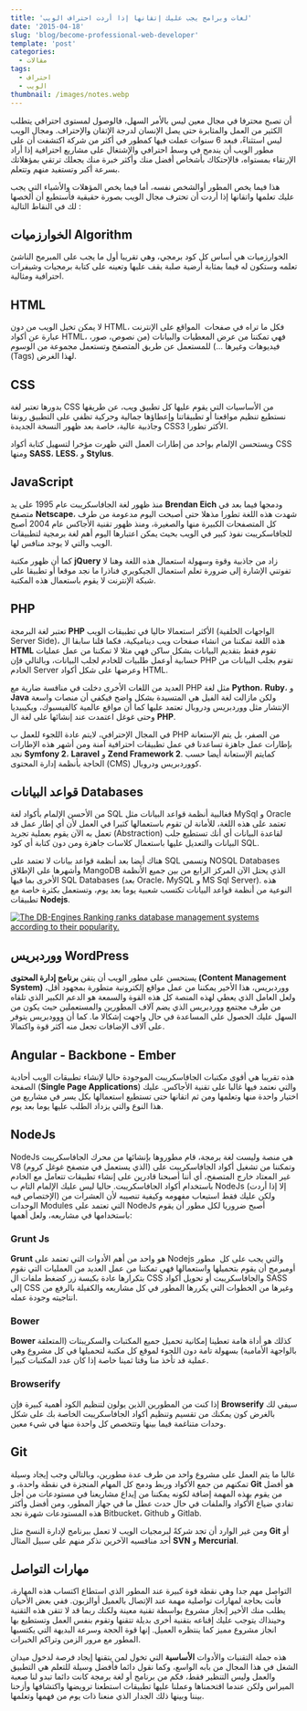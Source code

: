 ```yaml
---
title: 'لغات وبرامج يجب عليك إتقانها إذا أردت احتراف الويب'
date: '2015-04-18'
slug: 'blog/become-professional-web-developer'
template: 'post'
categories:
  - مقالات
tags:
  - احتراف
  - الويب
thumbnail: /images/notes.webp
---
```


أن تصبح محترفا في مجال معين ليس بالأمر السهل، فالوصول لمستوى احترافي يتطلب الكثير من العمل والمثابرة حتى يصل الإنسان لدرجة الإتقان والإحتراف. ومجال الويب ليس استثناءً، فبعد 6 سنوات عملت فيها كمطور في أكثر من شركة اكتشفت أن على مطور الويب أن يندمج في وسط احترافي والإشتغال على مشاريع احترافية إذا أراد الإرتقاء بمستواه، فالإحتكاك بأشخاص أفضل منك وأكثر خبرة منك يجعلك ترتقي بمؤهلاتك بسرعة أكبر وتستفيد منهم وتتعلم.

هذا فيما يخص المطور أوالشخص نفسه، أما فيما يخص المؤهلات والأشياء التي يجب عليك تعلمها واتقانها إذا أردت أن تحترف مجال الويب بصورة حقيقية فأستطيع أن ألخصها لك في النقاط التالية :

## الخوارزميات Algorithm

الخوارزميات هي أساس كل كود برمجي، وهي تقريبا أول ما يجب على المبرمج الناشئ تعلمه وستكون له فيما بمثابة أرضية صلبة يقف عليها وتعينه على كتابة برمجيات وشيفرات احترافية ومثالية.

## HTML

لا يمكن تخيل الويب من دون HTML، فكل ما تراه في صفحات  المواقع على الإنترنت عبارة عن أكواد HTML، فهي تمكننا من عرض المعطيات والبيانات (من نصوص، صور، فيديوهات وغيرها ...) للمستعمل عن طريق المتصفح وتستعمل مجموعة من الوسوم (Tags) لهذا الغرض.

## CSS

بدورها تعتبر لغة CSS من الأساسيات التي يقوم عليها كل تطبيق ويب، عن طريقها نستطيع تنظيم مواقعنا أو تطبيقاتنا وإعطاؤها جمالية وحركية تظفي على التطبيق رونقا وجاذبية عالية، خاصة بعد ظهور النسخة الجديدة CSS3 الأكثر تطورا.

ويستحسن الإلمام بواحد من إطارات العمل التي ظهرت مؤخرا لتسهيل كتابة أكواد CSS ومنها **SASS**، **LESS**، و **Stylus**.

## JavaScript

منذ ظهور لغة الجافاسكريبت عام 1995 على يد **Brendan Eich** ودمجها فيما بعد في متصفح **Netscape**، شهدت هذه اللغة تطورا مذهلا حتى أصبحت اليوم مدعومة من طرف كل المتصفحات الكبيرة منها والصغيرة، ومنذ ظهور تقنية الأجاكس عام 2004 أصبح للجافاسكريبت نفوذ كبير في الويب بحيث يمكن اعتبارها اليوم أهم لغة برمجية لتطبيقات الويب والتي لا يوجد منافس لها.

كما أن ظهور مكتبة **jQuery** زاد من جاذبية وقوة وسهولة استعمال هذه اللغة وهنا لا تفوتني الإشارة إلى ضرورة تعلم استعمال الجيكويري فناذرا ما نجد موقعا أو تطبيقا على شبكة الإنترنت لا يقوم باستعمال هذه المكتبة.

## PHP

تعتبر لغة البرمجة **PHP** الأكثر استعمالا حاليا في تطبيقات الويب (الواجهات الخلفية Server Side)، هذه اللغة تمكننا من انشاء صفحات ويب ديناميكية، فكما قلنا سابقا ال **HTML** تقوم فقط بتقديم البيانات بشكل ساكن فهي مثلا لا تمكننا من عمل عمليات حسابية أوعمل طلبيات للخادم لجلب البيانات، وبالتالي فإن PHP تقوم بجلب البيانات من الخادم Server وعرضها على شكل أكواد HTML.

العديد من اللغات الأخرى دخلت في منافسة ضارية مع PHP مثل لغة **Python**، **Ruby**، و **Java** ولكن مازالت لغة الفيل هي المتسيدة بشكل واضح فيكفي أن منصات واسعة الإنتشار مثل ووردبريس ودروبال تعتمد عليها كما أن مواقع عالمية كالفيسبوك، ويكيبيديا وحتى غوغل اعتمدت عند إنشائها على لغة ال **PHP**.

في المجال الإحترافي، لايتم عادة اللجوء للعمل ب PHP من الصفر، بل يتم الإستعانة بإطارات عمل جاهزة تساعدنا في عمل تطبيقات احترافية آمنة ومن أشهر هذه الإطارات نجد **Symfony 2**، **Laravel** و **Zend Framework 2**. كمايتم الإستعانة أيضا حسب الحاجة بأنظمة إدارة المحتوى (CMS) كووردبريس ودروبال.

## قواعد البيانات Databases

من الأحسن الإلمام بأكواد لغة SQL فغالبية أنظمة قواعد البيانات مثل MySql و Oracle تعتمد على هذه اللغة، للأمانة لن تقوم باستعمالها كثيرا في العمل لأن أي إطار عمل قد تعمل به الآن يقوم بعملية تجريد (Abstraction) لقاعدة البيانات أي أنك تستطيع جلب البيانات والتعديل عليها باستعمال كلاسات جاهزة ومن دون كتابة أي كود SQL.

هناك أيضا بعد أنظمة قواعد بيانات لا تعتمد على SQL وتسمى NOSQL Databases وأشهرها على الإطلاق MangoDB الذي يحتل الآن المركز الرابع من بين جميع الأنظمة الأخرى بما فيها SQL Databases (بعد Oracle، MySQL و MS Sql Server). هذه النوعية من أنظمة قواعد البيانات تكتسب شعبية يوما بعد يوم، وتستعمل بكثرة خاصة مع تطبيقات **Nodejs**.

[![The DB-Engines Ranking ranks database management systems according to their popularity. ](../images/Capture-d’écran-2015-04-18-à-18.37.04.png)](../images/Capture-d’écran-2015-04-18-à-18.37.04.png)

## ووردبريس WordPress

يستحسن على مطور الويب أن يتقن **برنامج إدارة المحتوى (Content Management System)** ووردبريس، هذا الأخير يمكننا من عمل مواقع إلكترونية متطورة بمجهود أقل، ولعل العامل الذي يعطي لهذه المنصة كل هذه القوة والسمعة هو الدعم الكبير الذي تلقاه من طرف مجتمع ووردبريس الذي يضم آلاف المطورين والمستعملين حيث يكون من السهل عليك الحصول على المساعدة في حال واجهت إشكالا ما. كما أن ووودبريس يتوفر على آلاف الإضافات تجعل منه أكثر قوة واكتمالا.

## Angular - Backbone - Ember

هذه تقريبا هي أقوى مكتبات الجافاسكريبت الموجودة حاليا لإنشاء تطبيقات الويب أحادية الصفحة (**Single Page Applications**) والتي نعتمد فيها غالبا على تقنية الأجاكس. عليك اختيار واحدة منها وتعلمها ومن ثم اتقانها حتى تستطيع استعمالها بكل يسر في مشاريع من هذا النوع والتي يزداد الطلب عليها يوما بعد يوم.

## NodeJs

NodeJs هي منصة وليست لغة برمجة، قام مطوروها بإنشائها من محرك الجافاسكريبت V8 (الذي يستعمل في متصفح غوغل كروم) وتمكننا من تشغيل أكواد الجافاسكريبت على غير المعتاد خارج المتصفح، أي أننا أصبحنا قادرين على إنشاء تطبيقات تتعامل مع الخادم باستخدام أكواد الجافاسكريبت. حاليا ليس عليك الإلمام التام ب NodeJs (إلا إذا أردت الإختصاص فيه) ولكن عليك فقط استيعاب مفهومه وكيفية تنصيبه لأن العشرات من الوحدات Modules التي تعتمد على NodeJs أصبح ضروريا لكل مطور أن يقوم باستخدامها في مشاريعه، ولعل أهمها:

### Grunt Js

**Grunt** هو واحد من أهم الأدوات التي تعتمد على Nodejs والتي يجب على كل  مطور أومبرمج أن يقوم بتحميلها واستعمالها فهي تمكننا من عمل العديد من العمليات التي نقوم بتكرارها عادة بكبسة زر كضغط ملفات ال CSS والجافاسكريبت أو تحويل أكواد SASS إلى CSS وغيرها من الخطوات التي يكررها المطور في كل مشاريعه والكفيلة بالرفع من انتاجيته وجودة عمله.

### Bower

**Bower** كذلك هو أداة هامة تعطينا إمكانية تحميل جميع المكتبات والسكريبتات (المتعلقة بالواجهة الأمامية) بسهولة تامة دون اللجوء لموقع كل مكتبة لتحميلها في كل مشروع وهي عملية قد تأخذ منا وقتا ثمينا خاصة إذا كان عدد المكتبات كبيرا.

### Browserify

إذا كنت من المطورين الذين يولون لتنظيم الكود أهمية كبيرة فإن **Browserify** سيفي لك بالغرض كون يمكنك من تقسيم وتنظيم أكواد الجافاسكريبت الخاصة بك على شكل وحدات متناغمة فيما بينها وتتخصص كل واحدة منها في شيء معين.

## Git

غالبا ما يتم العمل على مشروع واحد من طرف عدة مطورين، وبالتالي وجب إيجاد وسيلة تمكنهم من جمع الأكواد وربط ودمج كل المهام المنجزة في نقطة واحدة، و **Git** هو أفضل من يقوم بهذه المهمة إضافة لكونه يمكننا من إيداع مشاريعنا في مستودعات من أجل تفادي ضياع الأكواد والملفات في حال حدث عطل ما في جهاز المطور، ومن أفضل وأكثر هذه المستودعات شهرة نجد Bitbucket، Github و Gitlab.

ومن غير الوارد أن تجد شركةً لبرمجيات الويب لا تعمل ببرنامج لإدارة النسخ مثل **Git** أو أحد منافسيه الآخرين نذكر منهم على سبيل المثال **SVN** و **Mercurial**.

## مهارات التواصل

التواصل مهم جدا وهي نقطة قوة كبيرة عند المطور الذي استطاع اكتساب هذه المهارة، فأنت بحاجة لمهارات تواصلية مهمة عند الإتصال بالعميل أوالزبون. ففي بعض الأحيان يطلب منك الأخير إنجاز مشروع بواسطة تقنية معينة ولكنك ربما قد لا تتقن هذه التقنية وحينذاك يتوجب عليك إقناعه بتقنية أخرى بديلة تتقنها وتقوم بنفس العمل وتستطيع بها انجاز مشروع مميز كما ينتظره العميل. إنها قوة الحجة وسرعة البديهة التي يكتسبها المطور مع مرور الزمن وتراكم الخبرات.

هذه جملة التقنيات والأدوات **الأساسية** التي تخول لمن يتقنها إيجاد فرصة لدخول ميدان الشغل في هذا المجال من بابه الواسع، وكما نقول دائما فأفضل وسيلة للتعلم هي التطبيق والعمل وليس التنظير فقط، فكم من برنامج أو لغة برمجة كانت دائما تبدو لنا صعبة الميراس ولكن عندما اقتحمناها وعملنا عليها تطبيقات استطعنا ترويضها واكتشافها وأزحنا بيننا وبينها ذلك الجدار الذي منعنا ذات يوم من فهمها وتعلمها.
